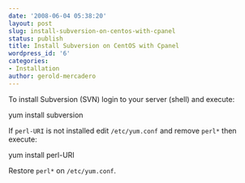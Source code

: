 ```yaml
---
date: '2008-06-04 05:38:20'
layout: post
slug: install-subversion-on-centos-with-cpanel
status: publish
title: Install Subversion on CentOS with Cpanel
wordpress_id: '6'
categories:
- Installation
author: gerold-mercadero
---
```


To install Subversion (SVN) login to your server (shell) and execute:

yum install subversion

If `perl-URI` is not installed edit `/etc/yum.conf` and remove `perl*` then execute:

yum install perl-URI

Restore `perl*` on `/etc/yum.conf`.



